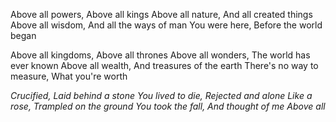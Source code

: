 Above all powers, Above all kings
Above all nature, And all created things
Above all wisdom, And all the ways of man
You were here, Before the world began

Above all kingdoms, Above all thrones
Above all wonders, The world has ever known
Above all wealth, And treasures of the earth
There&#39;s no way to measure, What you&#39;re worth

_Crucified, Laid behind a stone
You lived to die, Rejected and alone
Like a rose, Trampled on the ground
You took the fall, And thought of me
Above all_

